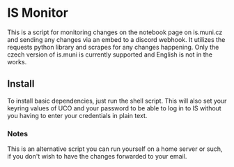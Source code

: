 # IS Monitor

This is a script for monitoring changes on the notebook page on is.muni.cz and sending any changes via an embed to a discord webhook. It utilizes the requests python library and scrapes for any changes happening. Only the czech version of is.muni is currently supported and English is not in the works.

## Install
To install basic dependencies, just run the shell script. This will also set your keyring values of UCO and your password to be able to log in to IS without you having to enter your credentials in plain text.

### Notes
This is an alternative script you can run yourself on a home server or such, if you don't wish to have the changes forwarded to your email.
